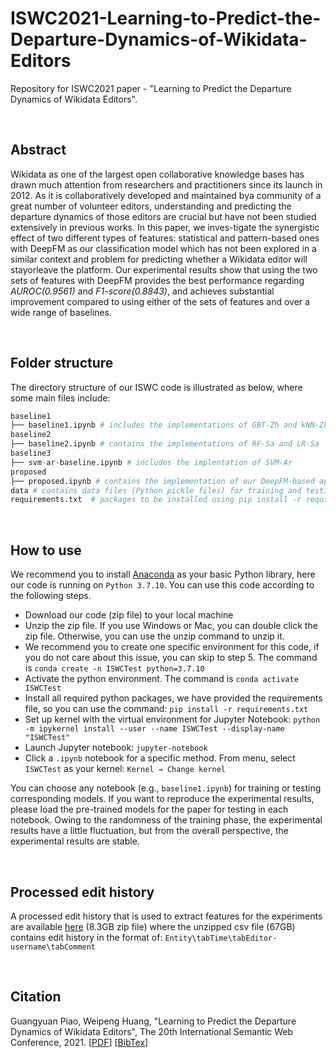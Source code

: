 # ISWC2021-Learning-to-Predict-the-Departure-Dynamics-of-Wikidata-Editors
Repository for ISWC2021 paper - "Learning to Predict the Departure Dynamics of Wikidata Editors". 

<br/>

## Abstract

Wikidata as one of the largest open collaborative knowledge bases has drawn much attention from researchers and practitioners since its launch in 2012. As it is collaboratively developed and maintained bya community of a great number of volunteer editors, understanding and predicting the departure dynamics of those editors are crucial but have not been studied extensively in previous works. In this paper, we inves-tigate the synergistic effect of two different types of features: statistical and pattern-based ones with DeepFM as our classification model which has not been explored in a similar context and problem for predicting whether a Wikidata editor will stayorleave the platform. Our experimental results show that using the two sets of features with DeepFM provides the best performance regarding *AUROC(0.9561)* and *F1-score(0.8843)*, and achieves substantial improvement compared to using either of the sets of features and over a wide range of baselines.

<br/>

## Folder structure

The directory structure of our ISWC code is illustrated as below, where some main files include:

```python
baseline1 
├── baseline1.ipynb # includes the implementations of GBT-Zh and kNN-Zh
baseline2
├── baseline2.ipynb # contains the implementations of RF-Sa and LR-Sa
baseline3
├── svm-ar-baseline.ipynb # includes the implentation of SVM-Ar
proposed
├── proposed.ipynb # contains the implementation of our DeepFM-based approaches such as DeepFM-Stat, DeepFM-Pattern, and DeepFM-Stat+Pattern
data # contains data files (Python pickle files) for training and testing sets ready for each classification approach
requirements.txt  # packages to be installed using pip install -r requirements.txt
```

<br/>


## How to use


We recommend you to install [Anaconda](https://www.anaconda.com/) as your basic Python library, here our code is running on ```Python 3.7.10```. You can use this code according to the following steps.

- Download our code (zip file) to your local machine
- Unzip the zip file. If you use Windows or Mac, you can double click the zip file. Otherwise, you can use the unzip command to unzip it.
- We recommend you to create one specific environment for this code, if you do not care about this issue, you can skip to step 5. The command is ```conda create -n ISWCTest python=3.7.10```
- Activate the python environment. The command is ```conda activate ISWCTest```
- Install all required python packages, we have provided the requirements file, so you can use the command: ```pip install -r requirements.txt```
- Set up kernel with the virtual environment for Jupyter Notebook: ```python -m ipykernel install --user --name ISWCTest --display-name "ISWCTest"```
- Launch Jupyter notebook: ```jupyter-notebook```
- Click a ```.ipynb``` notebook for a specific method. From menu, select ```ISWCTest``` as your kernel: ```Kernel → Change kernel```



You can choose any notebook (e.g., ```baseline1.ipynb```) for training or testing corresponding models. If you want to reproduce the experimental results, please load the pre-trained models for the paper for testing in each notebook. Owing to the randomness of the training phase, the experimental results have a little fluctuation, but from the overall perspective, the experimental results are stable.

<br/>

## Processed edit history

A processed edit history that is used to extract features for the experiments are available [here](https://drive.google.com/file/d/1BDvSKp2j8ZH4vBdSYgYjQEqUJMOAP4Ug/view?usp=sharing) (8.3GB zip file) where the unzipped csv file (67GB) contains edit history in the format of:
```Entity\tabTime\tabEditor-username\tabComment```

<br/>

## Citation

Guangyuan Piao, Weipeng Huang, "Learning to Predict the Departure Dynamics of Wikidata Editors", The 20th International Semantic Web Conference, 2021. [[PDF](https://parklize.github.io/publications/ISWC2021.pdf)] [[BibTex](https://parklize.github.io/bib/ISWC2021.bib)]

